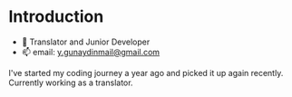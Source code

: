 # Introduction
  
  - 🔭 Translator and Junior Developer
  - 📫 email: y.gunaydinmail@gmail.com

I've started my coding journey a year ago and picked it up again recently. Currently working as a translator.
